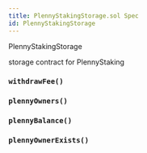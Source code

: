 ```yaml
---
title: PlennyStakingStorage.sol Spec
id: PlennyStakingStorage
---
```


 PlennyStakingStorage

storage contract for PlennyStaking



### `withdrawFee()`
### `plennyOwners()`
### `plennyBalance()`
### `plennyOwnerExists()`


